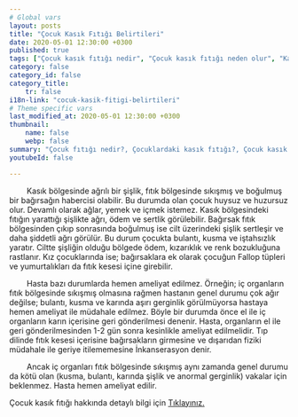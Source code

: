 ```yaml
---
# Global vars
layout: posts
title: "Çocuk Kasık Fıtığı Belirtileri"
date: 2020-05-01 12:30:00 +0300
published: true
tags: ["Çocuk kasık fıtığı nedir", "Çocuk kasık fıtığı neden olur", "Kasık fıtığı teşhisi", "Kasık fıtığı Nedeni", "Kasık fıtığı Ameliyatı",  "çocuk kasık fıtığı", "kasık fıtığı", "çocuk kasık fıtığı belirtisi", "çocuk kasık fıtığı teşhisi", "kasık fıtığı hangi çocukta", "çocuk kasık fıtığı ameliyatı",  "çocuk kasık fıtığı tedavi", "kasık fıtığı belirti" , "çocuk kasık fıtığı çözüm" , "kasık fıtığı tedavi" ]
category: false
category_id: false
category_title:
    tr: false
i18n-link: "cocuk-kasik-fitigi-belirtileri"
# Theme specific vars
last_modified_at: 2020-05-01 12:30:00 +0300
thumbnail:
    name: false
    webp: false
summary: "Çocuk fıtığı nedir?, Çocuklardaki kasık fıtığı?, Çocuk kasık fıtıkları neden oluşur?, Kasık fıtığı teşhisi?, Kasık fıtığı Nedenleri? , Kasık fıtığı Ameliyatı?, Çocuk Kasık fıtıklarına ne zaman müdahele etmek gereklidir?"
youtubeId: false

---
```


&nbsp;&nbsp;&nbsp;&nbsp;&nbsp;&nbsp;&nbsp;&nbsp;Kasık bölgesinde ağrılı bir şişlik, fıtık bölgesinde sıkışmış ve boğulmuş bir bağırsağın habercisi olabilir. Bu durumda olan çocuk huysuz ve huzursuz olur. Devamlı olarak ağlar, yemek ve içmek istemez. Kasık bölgesindeki fıtığın yarattığı şişlikte ağrı, ödem ve sertlik görülebilir. Bağırsak fıtık bölgesinden çıkıp sonrasında boğulmuş ise cilt üzerindeki şişlik sertleşir ve daha şiddetli ağrı görülür. Bu durum çocukta bulantı, kusma ve iştahsızlık yaratır. Ciltte şişliğin olduğu bölgede ödem, kızarıklık ve renk bozukluğuna rastlanır. Kız çocuklarında ise; bağırsaklara ek olarak çocuğun Fallop tüpleri ve yumurtalıkları da fıtık kesesi içine girebilir.

&nbsp;&nbsp;&nbsp;&nbsp;&nbsp;&nbsp;&nbsp;&nbsp;Hasta bazı durumlarda hemen ameliyat edilmez. Örneğin; iç organların fıtık bölgesinde sıkışmış olmasına rağmen hastanın genel durumu çok ağır değilse; bulantı, kusma ve karında aşırı gerginlik görülmüyorsa hastaya hemen ameliyat ile müdahale edilmez. Böyle bir durumda önce el ile iç organların karın içerisine geri gönderilmesi denenir. Hasta, organların el ile geri gönderilmesinden 1-2 gün sonra kesinlikle ameliyat edilmelidir. Tıp dilinde fıtık kesesi içerisine bağırsakların girmesine ve dışarıdan fiziki müdahale ile geriye itilememesine İnkanserasyon denir.

&nbsp;&nbsp;&nbsp;&nbsp;&nbsp;&nbsp;&nbsp;&nbsp;Ancak iç organları fıtık bölgesinde sıkışmış aynı zamanda genel durumu da kötü olan (kusma, bulantı, karında şişlik ve anormal gerginlik) vakalar için beklenmez. Hasta hemen ameliyat edilir.    

Çocuk kasık fıtığı hakkında detaylı bilgi için [Tıklayınız.](https://www.onoluroloji.com/cocuk-kasik-fitigi)
